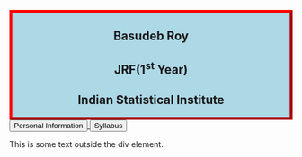 <!DOCTYPE html>
<html>
<style>
.myDiv {
  border: 5px outset red;
  background-color: lightblue;    
  text-align: center;
}

.mymenu {
	border: 5px outset orangered;
	background-color: red;
}
</style>
</head>
<body>

<div class="myDiv">
  <h2>Basudeb Roy</h2>
  <h2>JRF(1<sup>st</sup> Year)</h2>
  <h2>Indian Statistical Institute</h2>
</div>

<div class="mymenu">
	<a href="Personal_Information.html">  
    <button>Personal Information</button>  
  </a>
	<button type="button">Syllabus</button>
	
</div>

<p>This is some text outside the div element.</p>
</body>
</html>
